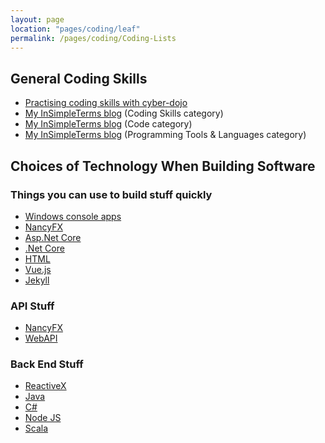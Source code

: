 ```yaml
---
layout: page
location: "pages/coding/leaf"
permalink: /pages/coding/Coding-Lists
---
```

## General Coding Skills

- [Practising coding skills with cyber-dojo](https://cyber-dojo.org)
- [My InSimpleTerms blog](https://insimpleterms.blog/category/coding-skills) (Coding Skills category)
- [My InSimpleTerms blog](https://insimpleterms.blog/category/code) (Code category)
- [My InSimpleTerms blog](https://insimpleterms.blog/category/programming-tools-languages) (Programming Tools & Languages category)

## Choices of Technology When Building Software

### Things you can use to build stuff quickly

- [Windows console apps](/pages/coding/dotnet/Windows-Console-Apps)
- [NancyFX](/pages/coding/tools/NancyFX)
- [Asp.Net Core](/pages/coding/dotnet/Asp-Net-Core)
- [.Net Core](/pages/coding/dotnet/DotNet-Core-Resources)
- [HTML](/pages/coding/webdev/html)
- [Vue.js](/pages/coding/webdev/js/Vue-js)
- [Jekyll](/pages/coding/webdev/Jekyll/)

### API Stuff

- [NancyFX](/pages/coding/tools/NancyFX)
- [WebAPI](/pages/coding/dotnet/WebAPI)

### Back End Stuff

- [ReactiveX](/pages/coding/tools/ReactiveX)
- [Java](/pages/coding/lang/oo/Java)
- [C#](/pages/coding/lang/oo/C-Sharp)
- [Node JS](/pages/coding/webdev/js/Node-JS)
- [Scala](/pages/coding/lang/func/Scala)